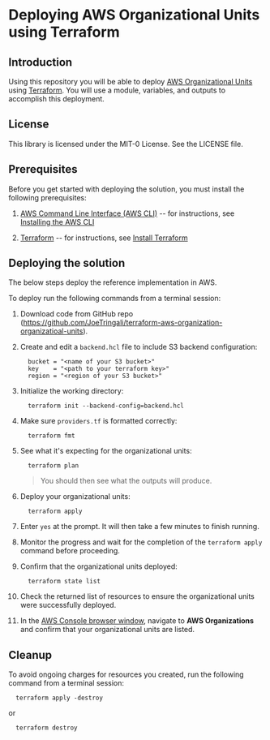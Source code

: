 # Deploying AWS Organizational Units using Terraform

## Introduction

Using this repository you will be able to deploy [AWS Organizational Units](https://docs.aws.amazon.com/organizations/index.html) using [Terraform](https://developer.hashicorp.com/terraform/docs). You will use a module, variables, and outputs to accomplish this deployment.

## License

This library is licensed under the MIT-0 License. See the LICENSE file.

## Prerequisites

Before you get started with deploying the solution, you must install the
following prerequisites:

1. [AWS Command Line Interface (AWS CLI)](https://aws.amazon.com/cli/)
    -- for instructions, see [Installing the AWS
    CLI](https://docs.aws.amazon.com/cli/latest/userguide/cli-chap-install.html)

1.  [Terraform](https://developer.hashicorp.com/terraform/docs)
    -- for instructions, see [Install Terraform](https://developer.hashicorp.com/terraform/tutorials/aws-get-started/install-cli)

## Deploying the solution

The below steps deploy the reference implementation in AWS.

To deploy run the following commands from a
terminal session:

1.  Download code from GitHub repo 
    (<https://github.com/JoeTringali/terraform-aws-organization-organizatioal-units>).

1. Create and edit a `backend.hcl` file to include S3 backend configuration:

    ```
      bucket = "<name of your S3 bucket>"
      key    = "<path to your terraform key>"
      region = "<region of your S3 bucket>"
    ```

1. Initialize the working directory:

    ```
      terraform init --backend-config=backend.hcl
    ```

1.  Make sure `providers.tf` is formatted correctly:

    ```
      terraform fmt
    ```

1. See what it's expecting for the organizational units:

    ```
      terraform plan
    ```
    > You should then see what the outputs will produce.

1.  Deploy your organizational units:

    ```
      terraform apply
    ```

1. Enter `yes` at the prompt. It will then take a few minutes to finish running.

1. Monitor the progress and wait for the completion of the ```terraform apply``` command before
proceeding.

1. Confirm that the organizational units deployed:

    ```
      terraform state list
    ``` 

1. Check the returned list of resources to ensure the organizational units were successfully deployed.

1. In the [AWS Console browser window](https://aws.amazon.com/console/), navigate to **AWS Organizations** and confirm that your organizational units are listed.

## Cleanup

To avoid ongoing charges for resources you created, run the following command from a
terminal session:

```
  terraform apply -destroy 
```

or 

```
  terraform destroy
```
